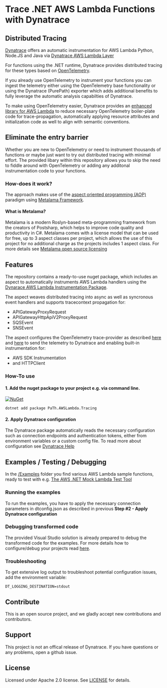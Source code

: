 # Trace .NET AWS Lambda Functions with Dynatrace

## Distributed Tracing
[Dynatrace](https://www.dyntrace.com) offers an automatic instrumentation for AWS Lambda Python, Node.JS and Java via [Dynatrace AWS Lambda Layer]()

For functions using the .NET runtime, Dynatrace provides distributed tracing for these types based on [OpenTelemetry](https://opentelemetry.io/).

If you already use OpenTelemetry to instrument your functions you can ingest the telemetry either using the OpenTelemetry base functionality or using the Dynatrace (PurePath) exporter which adds additional benefits to fully leverage the automatic analysis capabilties of Dynatrace. 

To make using OpenTelemetry easier, Dynatrace provides an [enhanced library for AWS Lambda](https://docs.dynatrace.com/docs/setup-and-configuration/setup-on-cloud-platforms/amazon-web-services/amazon-web-services-integrations/aws-lambda-integration/aws-lambda-otel-integration) to reduce necessary OpenTelemetry boiler-plate code for trace-propagation, automatically applying resource attributes and initialization code as well to align with semantic conventions. 

## Eliminate the entry barrier
Whether you are new to OpenTelemetry or need to instrument thousands of functions or maybe just want to try out distributed tracing with minimal effort. The provided libary within this repository allows you to skip the need to fiddle around with OpenTelemetry or adding any additonal instrumentation code to your functions. 

### How-does it work?
The approach makes use of the [aspect oriented programming (AOP)](https://en.wikipedia.org/wiki/Aspect-oriented_programming) paradigm using [Metalama Framework](https://www.postsharp.net/metalama). 

#### What is Metalama?
Metalama is a modern Roslyn-based meta-programming framework from the creators of Postsharp, which helps to improve code quality and productivity in C#. Metalama comes with a license model that can be used for free, up to 3 aspect classes per project, which allows the use of this project for no additional charge as the projects includes 1 aspect class. For more details see [Metalama open source licensing](https://blog.postsharp.net/post/metalama-open-source-licensing.html)

## Features
The repository contains a ready-to-use nuget package, which includes an aspect to automatically 
instruments AWS Lambda handlers using the [Dynarace AWS Lambda Instrumentation Package](https://docs.dynatrace.com/docs/setup-and-configuration/setup-on-cloud-platforms/amazon-web-services/amazon-web-services-integrations/aws-lambda-integration/aws-lambda-otel-integration). 

The aspect weaves distributed tracing into async as well as syncronous event handlers and supports tracecontext propagation for: 
* APIGatewayProxyRequest 
* APIGatewayHttpApiV2ProxyRequest
* SQSEvent 
* SNSEvent 

The aspect configures the OpenTelemetry trace-provider as described [here](https://docs.dynatrace.com/docs/setup-and-configuration/setup-on-cloud-platforms/amazon-web-services/amazon-web-services-integrations/aws-lambda-integration/aws-lambda-otel-integration#initialization) and [here](https://docs.dynatrace.com/docs/setup-and-configuration/setup-on-cloud-platforms/amazon-web-services/amazon-web-services-integrations/aws-lambda-integration/aws-lambda-otel-integration#special-considerations-for-httpclient-instrumentation) to send the telemetry to Dynatrace and enabling built-in instrumentation for: 
* AWS SDK Instrumentation
* and HTTPClient

### How-To use

#### 1. Add the nuget package to your project e.g. via command line. 
[![NuGet](http://img.shields.io/nuget/v/Path.AWSLambda.Tracing.svg)](https://www.nuget.org/packages/Path.AWSLambda.Tracing/)

```
dotnet add package PaTh.AWSLambda.Tracing
``` 

#### 2. Apply Dynatrace configuration
The Dynatrace package automatically reads the necessary configuration such as connection endpoints and authentication tokens, either from environment variables or a custom config file. To read more about configuration see [Dynatrace Help](https://docs.dynatrace.com/docs/setup-and-configuration/setup-on-cloud-platforms/amazon-web-services/amazon-web-services-integrations/aws-lambda-integration/aws-lambda-otel-integration/aws-lambda-otel-setup)


## Examples / Testing / Debugging
In the [/Examples](/Examples/) folder you find various AWS Lambda sample functions, ready to test with e.g. [The AWS .NET Mock Lambda Test Tool](https://github.com/aws/aws-lambda-dotnet/blob/master/Tools/LambdaTestTool/README.md) 

### Running the examples
To run the examples, you have to apply the necessary connection parameters in dtconfig.json as described in previous **Step #2 - Apply Dynatrace configuration**

### Debugging transformed code
The provided Visual Studio solution is already prepared to debug the transformed code for the examples. For more details how to configure/debug your projects read [here](https://doc.metalama.net/conceptual/using/debugging-aspect-oriented-code). 

### Troubleshooting
To get extensive log output to troubleshoot potential configuration issues, add the environment variable:
```
DT_LOGGING_DESTINATION=stdout
```

## Contribute
This is an open source project, and we gladly accept new contributions and contributors.  

## Support
This project is not an offical release of Dynatrace. If you have questions or any problems, open a github issue.  

## License
Licensed under Apache 2.0 license. See [LICENSE](LICENSE) for details.
